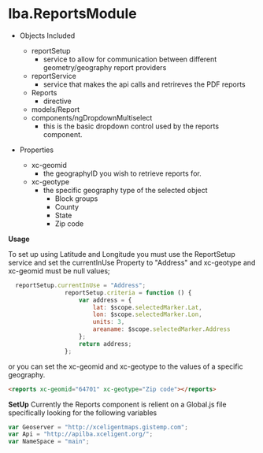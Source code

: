 # lba.ReportsModule
* Objects Included
  * reportSetup
    * service to allow for communication between different geometry/geography report providers
  * reportService
    * service that makes the api calls and retrireves the PDF reports
  * Reports
    * directive
  * models/Report
  * components/ngDropdownMultiselect
    * this is the basic dropdown control used by the reports component.

* Properties
  * xc-geomid
    * the geographyID you wish to retrieve reports for.
  * xc-geotype
    * the specific geography type of the selected object
      * Block groups
      * County
      * State
      * Zip code
      
**Usage**

To set up using Latitude and Longitude you must use the ReportSetup service and set the currentInUse Property to "Address"
and xc-geotype and xc-geomid must be null values;
```javascript
  reportSetup.currentInUse = "Address";
                reportSetup.criteria = function () {
                    var address = {
                        lat: $scope.selectedMarker.Lat,
                        lon: $scope.selectedMarker.Lon,
                        units: 3,
                        areaname: $scope.selectedMarker.Address
                    };
                    return address;
                };
```

or you can set the xc-geomid and xc-geotype to the values of a specific geography.
```html
<reports xc-geomid="64701" xc-geotype="Zip code"></reports>
```
**SetUp**
Currently the Reports component is relient on a Global.js file specifically looking for the following variables
```javascript
var Geoserver = "http://xceligentmaps.gistemp.com";
var Api = "http://apilba.xceligent.org/";
var NameSpace = "main";
```
